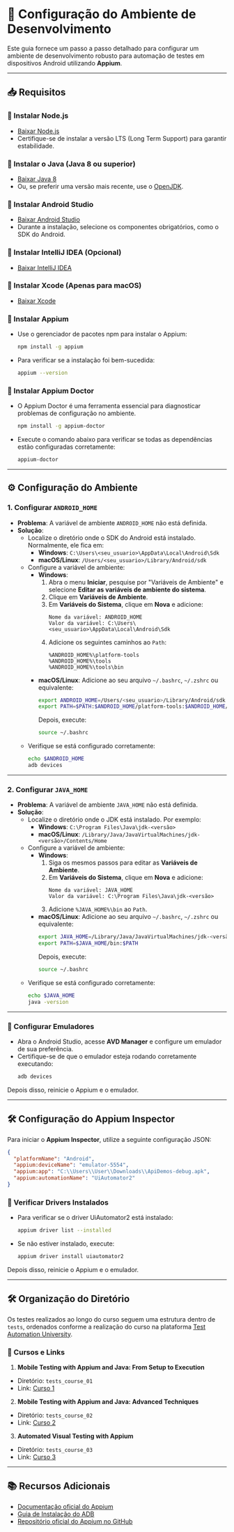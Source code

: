 # 📌 Configuração do Ambiente de Desenvolvimento

Este guia fornece um passo a passo detalhado para configurar um ambiente de desenvolvimento robusto para automação de testes em dispositivos Android utilizando **Appium**.

---

## 📥 Requisitos

### 🔹 Instalar Node.js
- [Baixar Node.js](https://nodejs.org/en/download)
- Certifique-se de instalar a versão LTS (Long Term Support) para garantir estabilidade.

### 🔹 Instalar o Java (Java 8 ou superior)
- [Baixar Java 8](https://www.oracle.com/br/java/technologies/javase/javase8-archive-downloads.html)
- Ou, se preferir uma versão mais recente, use o [OpenJDK](https://openjdk.org/).

### 🔹 Instalar Android Studio
- [Baixar Android Studio](https://developer.android.com/studio)
- Durante a instalação, selecione os componentes obrigatórios, como o SDK do Android.

### 🔹 Instalar IntelliJ IDEA (Opcional)
- [Baixar IntelliJ IDEA](https://www.jetbrains.com/idea/download)

### 🔹 Instalar Xcode (Apenas para macOS)
- [Baixar Xcode](https://apps.apple.com/us/app/xcode/id497799835)

### 🔹 Instalar Appium
- Use o gerenciador de pacotes npm para instalar o Appium:
  ```sh
  npm install -g appium
  ```
- Para verificar se a instalação foi bem-sucedida:
  ```sh
  appium --version
  ```

### 🔹 Instalar Appium Doctor
- O Appium Doctor é uma ferramenta essencial para diagnosticar problemas de configuração no ambiente.
  ```sh
  npm install -g appium-doctor
  ```
- Execute o comando abaixo para verificar se todas as dependências estão configuradas corretamente:
  ```sh
  appium-doctor
  ```

---

## ⚙️ Configuração do Ambiente

### 1. Configurar `ANDROID_HOME`
- **Problema**: A variável de ambiente `ANDROID_HOME` não está definida.
- **Solução**:
  - Localize o diretório onde o SDK do Android está instalado. Normalmente, ele fica em:
    - **Windows**: `C:\Users\<seu_usuario>\AppData\Local\Android\Sdk`
    - **macOS/Linux**: `/Users/<seu_usuario>/Library/Android/sdk`
  - Configure a variável de ambiente:
    - **Windows**:
      1. Abra o menu **Iniciar**, pesquise por "Variáveis de Ambiente" e selecione **Editar as variáveis de ambiente do sistema**.
      2. Clique em **Variáveis de Ambiente**.
      3. Em **Variáveis do Sistema**, clique em **Nova** e adicione:
         ```
         Nome da variável: ANDROID_HOME
         Valor da variável: C:\Users\<seu_usuario>\AppData\Local\Android\Sdk
         ```
      4. Adicione os seguintes caminhos ao `Path`:
         ```
         %ANDROID_HOME%\platform-tools
         %ANDROID_HOME%\tools
         %ANDROID_HOME%\tools\bin
         ```
    - **macOS/Linux**:
      Adicione ao seu arquivo `~/.bashrc`, `~/.zshrc` ou equivalente:
      ```sh
      export ANDROID_HOME=/Users/<seu_usuario>/Library/Android/sdk
      export PATH=$PATH:$ANDROID_HOME/platform-tools:$ANDROID_HOME/tools:$ANDROID_HOME/tools/bin
      ```
      Depois, execute:
      ```sh
      source ~/.bashrc
      ```
  - Verifique se está configurado corretamente:
    ```sh
    echo $ANDROID_HOME
    adb devices
    ```

---

### 2. Configurar `JAVA_HOME`
- **Problema**: A variável de ambiente `JAVA_HOME` não está definida.
- **Solução**:
  - Localize o diretório onde o JDK está instalado. Por exemplo:
    - **Windows**: `C:\Program Files\Java\jdk-<versão>`
    - **macOS/Linux**: `/Library/Java/JavaVirtualMachines/jdk-<versão>/Contents/Home`
  - Configure a variável de ambiente:
    - **Windows**:
      1. Siga os mesmos passos para editar as **Variáveis de Ambiente**.
      2. Em **Variáveis do Sistema**, clique em **Nova** e adicione:
         ```
         Nome da variável: JAVA_HOME
         Valor da variável: C:\Program Files\Java\jdk-<versão>
         ```
      3. Adicione `%JAVA_HOME%\bin` ao `Path`.
    - **macOS/Linux**:
      Adicione ao seu arquivo `~/.bashrc`, `~/.zshrc` ou equivalente:
      ```sh
      export JAVA_HOME=/Library/Java/JavaVirtualMachines/jdk-<versão>/Contents/Home
      export PATH=$JAVA_HOME/bin:$PATH
      ```
      Depois, execute:
      ```sh
      source ~/.bashrc
      ```
  - Verifique se está configurado corretamente:
    ```sh
    echo $JAVA_HOME
    java -version
    ```

---

### 🔹 Configurar Emuladores
- Abra o Android Studio, acesse **AVD Manager** e configure um emulador de sua preferência.
- Certifique-se de que o emulador esteja rodando corretamente executando:
  ```sh
  adb devices
  ```

Depois disso, reinicie o Appium e o emulador.

---

## 🛠️ Configuração do Appium Inspector

Para iniciar o **Appium Inspector**, utilize a seguinte configuração JSON:

```json
{
  "platformName": "Android",
  "appium:deviceName": "emulator-5554",
  "appium:app": "C:\\Users\\User\\Downloads\\ApiDemos-debug.apk",
  "appium:automationName": "UiAutomator2"
}
```

### 🔹 Verificar Drivers Instalados
- Para verificar se o driver UiAutomator2 está instalado:
  ```sh
  appium driver list --installed
  ```
- Se não estiver instalado, execute:
  ```sh
  appium driver install uiautomator2
  ```

Depois disso, reinicie o Appium e o emulador.

---

## 🛠️ Organização do Diretório

Os testes realizados ao longo do curso seguem uma estrutura dentro de `tests`, ordenados conforme a realização do curso na plataforma [Test Automation University](https://testautomationu.applitools.com/).

### 🔹 Cursos e Links

1. **Mobile Testing with Appium and Java: From Setup to Execution**
  - Diretório: `tests_course_01`
  - Link: [Curso 1](https://testautomationu.applitools.com/appium-java-tutorial-1/)

2. **Mobile Testing with Appium and Java: Advanced Techniques**
  - Diretório: `tests_course_02`
  - Link: [Curso 2](https://testautomationu.applitools.com/appium-java-tutorial-2/)

3. **Automated Visual Testing with Appium**
  - Diretório: `tests_course_03`
  - Link: [Curso 3](https://testautomationu.applitools.com/appium-visual-testing/)

---

## 📚 Recursos Adicionais

- [Documentação oficial do Appium](https://appium.io/docs/en/about-appium/overview/)
- [Guia de Instalação do ADB](https://developer.android.com/studio/command-line/adb)
- [Repositório oficial do Appium no GitHub](https://github.com/appium/appium)
